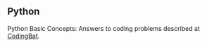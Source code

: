 ## Python
Python Basic Concepts: Answers to coding problems described at [CodingBat](http://codingbat.com/python).
